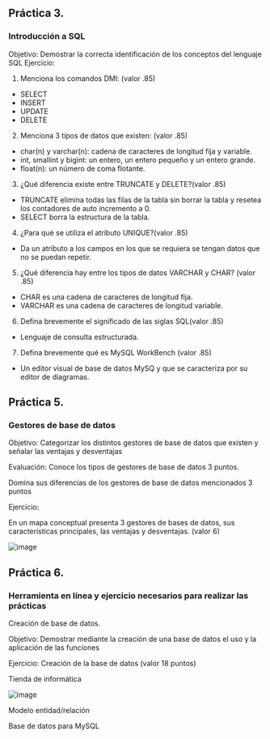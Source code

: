 ## Práctica 3.
### Introducción a SQL
Objetivo: Demostrar la correcta identificación de los conceptos del lenguaje SQL
Ejercicio:

1. Menciona los comandos DMl: (valor .85)
- SELECT 
- INSERT 
- UPDATE 
- DELETE
2. Menciona 3 tipos de datos que existen: (valor .85)
- char(n) y varchar(n): cadena de caracteres de longitud fija y variable. 
- int, smallint y bigint: un entero, un entero pequeño y un entero grande.
- float(n): un número de coma flotante.
3. ¿Qué diferencia existe entre TRUNCATE y DELETE?(valor .85)
- TRUNCATE elimina todas las filas de la tabla sin borrar la tabla y resetea los contadores de auto incremento a 0. 
- SELECT borra la estructura de la tabla.
4. ¿Para qué se utiliza el atributo UNIQUE?(valor .85)
- Da un atributo a los campos en los que se requiera se tengan datos que no se puedan repetir.
5. ¿Qué diferencia hay entre los tipos de datos VARCHAR y CHAR? (valor .85)
- CHAR es una cadena de caracteres de longitud fija.
- VARCHAR es una cadena de caracteres de longitud variable.
6. Defina brevemente el significado de las siglas SQL(valor .85)
- Lenguaje de consulta estructurada.
7. Defina brevemente qué es MySQL WorkBench (valor .85)
- Un editor visual de base de datos MySQ y que se caracteriza por su editor de diagramas.

## Práctica 5.
### Gestores de base de datos

Objetivo: Categorizar los distintos gestores de base de datos que existen y señalar las
ventajas y desventajas

Evaluación: Conoce los tipos de gestores de base de datos 3 puntos.

Domina sus diferencias de los gestores de base de datos mencionados 3 puntos

Ejercicio:

En un mapa conceptual presenta 3 gestores de bases de datos, sus características
principales, las ventajas y desventajas. (valor 6)

![image](https://user-images.githubusercontent.com/91554777/170415427-e2b7321b-a97f-43b0-ac24-6e506c307e6b.png)

## Práctica 6.
### Herramienta en línea y ejercicio necesarios para realizar las prácticas

Creación de base de datos.

Objetivo: Demostrar mediante la creación de una base de datos el uso y la aplicación de
las funciones

Ejercicio: Creación de la base de datos (valor 18 puntos)

Tienda de informática

![image](https://user-images.githubusercontent.com/91554777/170415101-717bca19-3644-46a9-8a57-8d5940c5d283.png)




Modelo entidad/relación




Base de datos para MySQL
